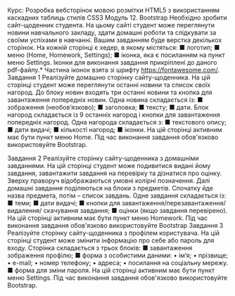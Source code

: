Курс:
Розробка вебсторінок мовою розмітки HTML5
з використанням каскадних таблиць стилів CSS3
Модуль 12. Bootstrap
Необхідно зробити сайт-щоденник студента.
На цьому сайті студент може переглянути новини навчального закладу, здати домашні роботи та слідкувати за своїми
успіхами в навчанні.
Вашим завданням буде верстка декількох сторінок.
На кожній сторінці є хедер, в якому містяться:
■ логотип;
■ меню (Home, Homework, Settings);
■ іконка, яка є посиланням на пункт меню Settings.
Іконки для виконання завдання прикріплені до даного pdf-файлу.*
Частина іконок взята зі шрифту https://fontawesome.com/.
Завдання 1
Реалізуйте домашню сторінку сайту-щоденника.
На цій сторінці студент може переглянути останні новини та
список своїх нагород.
До блоку новин входять три останні новини та кнопка для
завантаження попередніх новин.
Одна новина складається із:
■ зображення (необов’язково);
■ заголовка;
■ тексту;
■ дати.
Блок нагород складається із 9 останніх нагород і кнопки для
завантаження попередніх нагород.
Одна нагорода складається з:
■ текстового опису;
■ дати видачі;
■ кількості нагород;
■ іконки.
На цій сторінці активним має бути пункт меню Home.
Під час виконання завдання обов'язково використовуйте
Bootstrap.

Завдання 2
Реалізуйте сторінку сайту-щоденника з домашніми завданнями.
На цій сторінці студент може подивитися видані йому завдання, завантажити завдання на перевірку та дізнатися про оцінку.
Зверху праворуч відображаються умовні колірні позначення.
Далі домашні завдання поділяються на блоки з предметів.
Спочатку йде назва предмета, потім – список завдань.
Одне завдання складається із:
■ теми;
■ дати видачі;
■ кнопки для завантаження/перезавантаження/видалення/
скачування завдання;
■ оцінки (якщо завдання перевірено).
На цій сторінці активним має бути пункт меню Homework.
Під час виконання завдання обов'язково використовуйте
Bootstrap
Завдання 3
Реалізуйте сторінку сайту-щоденника з профілем користувача.
На цій сторінці студент може змінити інформацію про себе
або пароль для входу.
Сторінка складається з трьох блоків:
■ завантаження зображення профілю;
■ форма з особистими даними:
• ім’я;
• прізвище;
• e-mail;
• номер телефону;
• адреса;
• посилання на соціальну мережу.
■ форма для зміни пароля.
На цій сторінці активним має бути пункт меню Settings.
Під час виконання завдання обов'язково використовуйте
Bootstrap.
